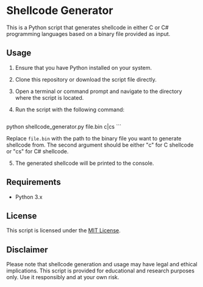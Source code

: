 # Shellcode Generator

This is a Python script that generates shellcode in either C or C# programming languages based on a binary file provided as input.

## Usage

1. Ensure that you have Python installed on your system.

2. Clone this repository or download the script file directly.

3. Open a terminal or command prompt and navigate to the directory where the script is located.

4. Run the script with the following command:
    ```
python shellcode_generator.py file.bin c|cs
    ```

Replace `file.bin` with the path to the binary file you want to generate shellcode from. The second argument should be either "c" for C shellcode or "cs" for C# shellcode.

5. The generated shellcode will be printed to the console.

## Requirements

- Python 3.x

## License

This script is licensed under the [MIT License](LICENSE).

## Disclaimer

Please note that shellcode generation and usage may have legal and ethical implications. This script is provided for educational and research purposes only. Use it responsibly and at your own risk.

